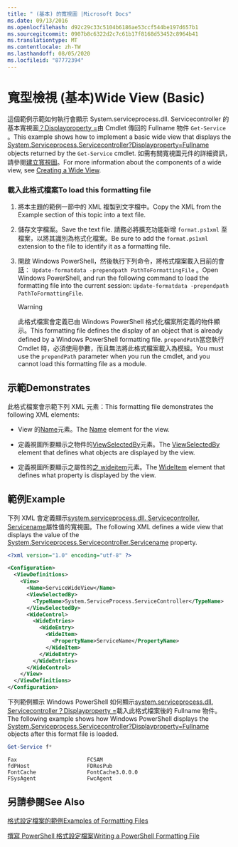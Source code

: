 ```yaml
---
title: " (基本) 的寬視圖 |Microsoft Docs"
ms.date: 09/13/2016
ms.openlocfilehash: d92c29c33c5104b6186ae53ccf544be197d657b1
ms.sourcegitcommit: 0907b8c6322d2c7c61b17f8168d53452c8964b41
ms.translationtype: MT
ms.contentlocale: zh-TW
ms.lasthandoff: 08/05/2020
ms.locfileid: "87772394"
---
```

# <a name="wide-view-basic"></a><span data-ttu-id="675bc-102">寬型檢視 (基本)</span><span class="sxs-lookup"><span data-stu-id="675bc-102">Wide View (Basic)</span></span>

<span data-ttu-id="675bc-103">這個範例示範如何執行會顯示 System.serviceprocess.dll. Servicecontroller 的基本寬視圖[？Displayproperty =](/dotnet/api/System.ServiceProcess.ServiceController)由 Cmdlet 傳回的 Fullname 物件 `Get-Service` 。</span><span class="sxs-lookup"><span data-stu-id="675bc-103">This example shows how to implement a basic wide view that displays the [System.Serviceprocess.Servicecontroller?Displayproperty=Fullname](/dotnet/api/System.ServiceProcess.ServiceController) objects returned by the `Get-Service` cmdlet.</span></span> <span data-ttu-id="675bc-104">如需有關寬視圖元件的詳細資訊，請參閱[建立寬視圖](./creating-a-wide-view.md)。</span><span class="sxs-lookup"><span data-stu-id="675bc-104">For more information about the components of a wide view, see [Creating a Wide View](./creating-a-wide-view.md).</span></span>

### <a name="to-load-this-formatting-file"></a><span data-ttu-id="675bc-105">載入此格式檔案</span><span class="sxs-lookup"><span data-stu-id="675bc-105">To load this formatting file</span></span>

1. <span data-ttu-id="675bc-106">將本主題的範例一節中的 XML 複製到文字檔中。</span><span class="sxs-lookup"><span data-stu-id="675bc-106">Copy the XML from the Example section of this topic into a text file.</span></span>

2. <span data-ttu-id="675bc-107">儲存文字檔案。</span><span class="sxs-lookup"><span data-stu-id="675bc-107">Save the text file.</span></span> <span data-ttu-id="675bc-108">請務必將擴充功能新增 `format.ps1xml` 至檔案，以將其識別為格式化檔案。</span><span class="sxs-lookup"><span data-stu-id="675bc-108">Be sure to add the `format.ps1xml` extension to the file to identify it as a formatting file.</span></span>

3. <span data-ttu-id="675bc-109">開啟 Windows PowerShell，然後執行下列命令，將格式檔案載入目前的會話： `Update-formatdata -prependpath PathToFormattingFile` 。</span><span class="sxs-lookup"><span data-stu-id="675bc-109">Open Windows PowerShell, and run the following command to load the formatting file into the current session: `Update-formatdata -prependpath PathToFormattingFile`.</span></span>

   > [!WARNING]
   > <span data-ttu-id="675bc-110">此格式檔案會定義已由 Windows PowerShell 格式化檔案所定義的物件顯示。</span><span class="sxs-lookup"><span data-stu-id="675bc-110">This formatting file defines the display of an object that is already defined by a Windows PowerShell formatting file.</span></span> <span data-ttu-id="675bc-111">`prependPath`當您執行 Cmdlet 時，必須使用參數，而且無法將此格式檔案載入為模組。</span><span class="sxs-lookup"><span data-stu-id="675bc-111">You must use the `prependPath` parameter when you run the cmdlet, and you cannot load this formatting file as a module.</span></span>

## <a name="demonstrates"></a><span data-ttu-id="675bc-112">示範</span><span class="sxs-lookup"><span data-stu-id="675bc-112">Demonstrates</span></span>

<span data-ttu-id="675bc-113">此格式檔案會示範下列 XML 元素：</span><span class="sxs-lookup"><span data-stu-id="675bc-113">This formatting file demonstrates the following XML elements:</span></span>

- <span data-ttu-id="675bc-114">View 的[Name](./name-element-for-view-format.md)元素。</span><span class="sxs-lookup"><span data-stu-id="675bc-114">The [Name](./name-element-for-view-format.md) element for the view.</span></span>

- <span data-ttu-id="675bc-115">定義視圖所要顯示之物件的[ViewSelectedBy](./viewselectedby-element-format.md)元素。</span><span class="sxs-lookup"><span data-stu-id="675bc-115">The [ViewSelectedBy](./viewselectedby-element-format.md) element that defines what objects are displayed by the view.</span></span>

- <span data-ttu-id="675bc-116">定義視圖所要顯示之屬性的[之 wideitem](./wideitem-element-for-widecontrol-format.md)元素。</span><span class="sxs-lookup"><span data-stu-id="675bc-116">The [WideItem](./wideitem-element-for-widecontrol-format.md) element that defines what property is displayed by the view.</span></span>

## <a name="example"></a><span data-ttu-id="675bc-117">範例</span><span class="sxs-lookup"><span data-stu-id="675bc-117">Example</span></span>

<span data-ttu-id="675bc-118">下列 XML 會定義顯示[system.serviceprocess.dll. Servicecontroller. Servicename](/dotnet/api/System.ServiceProcess.ServiceController.ServiceName)屬性值的寬視圖。</span><span class="sxs-lookup"><span data-stu-id="675bc-118">The following XML defines a wide view that displays the value of the [System.Serviceprocess.Servicecontroller.Servicename](/dotnet/api/System.ServiceProcess.ServiceController.ServiceName) property.</span></span>

```xml
<?xml version="1.0" encoding="utf-8" ?>

<Configuration>
  <ViewDefinitions>
    <View>
      <Name>ServiceWideView</Name>
      <ViewSelectedBy>
        <TypeName>System.ServiceProcess.ServiceController</TypeName>
      </ViewSelectedBy>
      <WideControl>
        <WideEntries>
          <WideEntry>
            <WideItem>
              <PropertyName>ServiceName</PropertyName>
            </WideItem>
          </WideEntry>
        </WideEntries>
      </WideControl>
    </View>
  </ViewDefinitions>
</Configuration>
```

<span data-ttu-id="675bc-119">下列範例顯示 Windows PowerShell 如何顯示[system.serviceprocess.dll. Servicecontroller？Displayproperty =](/dotnet/api/System.ServiceProcess.ServiceController)載入此格式檔案後的 Fullname 物件。</span><span class="sxs-lookup"><span data-stu-id="675bc-119">The following example shows how Windows PowerShell displays the [System.Serviceprocess.Servicecontroller?Displayproperty=Fullname](/dotnet/api/System.ServiceProcess.ServiceController) objects after this format file is loaded.</span></span>

```powershell
Get-Service f*
```

```output
Fax                      FCSAM
fdPHost                  FDResPub
FontCache                FontCache3.0.0.0
FSysAgent                FwcAgent
```

## <a name="see-also"></a><span data-ttu-id="675bc-120">另請參閱</span><span class="sxs-lookup"><span data-stu-id="675bc-120">See Also</span></span>

[<span data-ttu-id="675bc-121">格式設定檔案的範例</span><span class="sxs-lookup"><span data-stu-id="675bc-121">Examples of Formatting Files</span></span>](./examples-of-formatting-files.md)

[<span data-ttu-id="675bc-122">撰寫 PowerShell 格式設定檔案</span><span class="sxs-lookup"><span data-stu-id="675bc-122">Writing a PowerShell Formatting File</span></span>](./writing-a-powershell-formatting-file.md)
